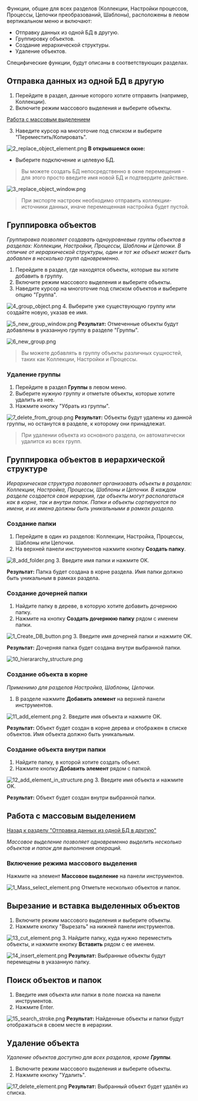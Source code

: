 Функции, общие для всех разделов (Коллекции, Настройки процессов, Процессы, Цепочки преобразований, Шаблоны), расположены в левом вертикальном меню и включают:
* Отправку данных из одной БД в другую.
* Группировку объектов.
* Создание иерархической структуры.
* Удаление объектов.

Специфические функции, будут описаны в соответствующих разделах.

## Отправка данных из одной БД в другую
1. Перейдите в раздел, данные которого хотите отправить (например, Коллекции).
2. Включите режим массового выделения и выберите объекты.

[Работа с массовым выделением](#работа-с-массовым-выделением)

3. Наведите курсор на многоточие под списком и выберите "Переместить/Копировать".

![2_replace_object_element.png](../images/1_Start_to_work/2_User_DB/2_1_Obshie_function_object_list/2_replace_object_element.png)
**В открывшемся окне:**
* Выберите подключение и целевую БД.

> Вы можете создать БД непосредственно в окне перемещения - для этого просто введите имя новой БД и подтвердите действие.

![3_replace_object_window.png](../images/1_Start_to_work/2_User_DB/2_1_Obshie_function_object_list/3_replace_object_window.png)

> При экспорте настроек необходимо отправить коллекции-источники данных, иначе перемещенная настройка будет пустой.

## Группировка объектов
_Группировка позволяет создавать одноуровневые группы объектов в разделах: Коллекции, Настройки, Процессы, Шаблоны и Цепочки. В отличие от иерархической структуры, один и тот же объект может быть добавлен в несколько групп одновременно._
1. Перейдите в раздел, где находятся объекты, которые вы хотите добавить в группу.
2. Включите режим массового выделения и выберите объекты.
3. Наведите курсор на многоточие под списком объектов и выберите опцию "Группа".

![4_group_object.png](../images/1_Start_to_work/2_User_DB/2_1_Obshie_function_object_list/4_group_object.png)
4. Выберите уже существующую группу или создайте новую, указав ее имя.

![5_new_group_window.png](../images/1_Start_to_work/2_User_DB/2_1_Obshie_function_object_list/5_new_group_window.png)
**Результат:** Отмеченные объекты будут добавлены в указанную группу в разделе "Группы".

![6_new_group.png](../images/1_Start_to_work/2_User_DB/2_1_Obshie_function_object_list/6_new_group.png)

> Вы можете добавлять в группу объекты различных сущностей, таких как Коллекции, Настройки и Процессы.
### Удаление группы
1. Перейдите в раздел **Группы** в левом меню.
2. Выберите нужную группу и отметьте объекты, которые хотите удалить из нее.
3. Нажмите кнопку "Убрать из группы".

![7_delete_from_group.png](../images/1_Start_to_work/2_User_DB/2_1_Obshie_function_object_list/7_delete_from_group.png)
**Результат:** Объекты будут удалены из данной группы, но останутся в разделе, к которому они принадлежат.

> При удалении объекта из основного раздела, он автоматически удалится из всех групп.

## Группировка объектов в иерархической структуре
_Иерархическая структура позволяет организовать объекты в разделах: Коллекции, Настройка, Процессы, Шаблоны и Цепочки. В каждом разделе создается своя иерархия, где объекты могут располагаться как в корне, так и внутри папок. Папки и объекты сортируются по имени, и их имена должны быть уникальными в рамках раздела._
### Создание папки
1. Перейдите в один из разделов: Коллекции, Настройка, Процессы, Шаблоны или Цепочки.
2. На верхней панели инструментов нажмите кнопку **Создать папку**.

![8_add_folder.png](../images/1_Start_to_work/2_User_DB/2_1_Obshie_function_object_list/8_add_folder.png)
3. Введите имя папки и нажмите OK.

**Результат:** Папка будет создана в корне раздела. Имя папки должно быть уникальным в рамках раздела.
### Создание дочерней папки
1. Найдите папку в дереве, в которую хотите добавить дочернюю папку.
2. Нажмите на кнопку **Создать дочернюю папку** рядом с именем папки.

![1_Create_DB_button.png](../images/1_Start_to_work/2_User_DB/1_Create_DB_button.png)
3. Введите имя дочерней папки и нажмите OK.

**Результат:** Дочерняя папка будет создана внутри выбранной папки.

![10_hierararchy_structure.png](../images/1_Start_to_work/2_User_DB/2_1_Obshie_function_object_list/10_hierararchy_structure.png)
### Создание объекта в корне
_Применимо для разделов Настройка, Шаблоны, Цепочки._

1. В разделе нажмите **Добавить элемент** на верхней панели инструментов.

![11_add_element.png](../images/1_Start_to_work/2_User_DB/2_1_Obshie_function_object_list/11_add_element.png)
2. Введите имя объекта и нажмите OK.

**Результат:** Объект будет создан в корне дерева и отображен в списке объектов. Имя объекта должно быть уникальным.

### Создание объекта внутри папки
1. Найдите папку, в которой хотите создать объект.
2. Нажмите кнопку **Добавить элемент** рядом с папкой.

![12_add_element_in_structure.png](../images/1_Start_to_work/2_User_DB/2_1_Obshie_function_object_list/12_add_element_in_structure.png)
3. Введите имя объекта и нажмите OK.

**Результат:** Объект будет создан внутри выбранной папки.

## Работа с массовым выделением

[Назад к разделу "Отправка данных из одной БД в другую"](#отправка-данных-из-одной-бд-в-другую)

_Массовое выделение позволяет одновременно выделить несколько объектов и папок для выполнения операций._
### Включение режима массового выделения
Нажмите на элемент **Массовое выделение** на панели инструментов.

![1_Mass_select_element.png](../images/1_Start_to_work/2_User_DB/2_1_Obshie_function_object_list/1_Mass_select_element.png)
Отметьте несколько объектов и папок.

## Вырезание и вставка выделенных объектов
1. Включите режим массового выделения и выберите объекты.
2. Нажмите кнопку "Вырезать" на нижней панели инструментов.

![13_cut_element.png](../images/1_Start_to_work/2_User_DB/2_1_Obshie_function_object_list/13_cut_element.png)
3. Найдите папку, куда нужно переместить объекты, и нажмите кнопку **Вставить** рядом с ее именем.

![14_insert_element.png](../images/1_Start_to_work/2_User_DB/2_1_Obshie_function_object_list/14_insert_element.png)
**Результат:** Выбранные объекты будут перемещены в указанную папку.

## Поиск объектов и папок
1. Введите имя объекта или папки в поле поиска на панели инструментов.
2. Нажмите Enter.

![15_search_stroke.png](../images/1_Start_to_work/2_User_DB/2_1_Obshie_function_object_list/15_search_stroke.png)
**Результат:** Найденные объекты и папки будут отображаться в своем месте в иерархии.

## Удаление объекта
_Удаление объектов доступно для всех разделов, кроме **Группы**._
1. Включите режим массового выделения и выберите объекты.
2. Нажмите кнопку "Удалить".

![17_delete_element.png](../images/1_Start_to_work/2_User_DB/2_1_Obshie_function_object_list/17_delete_element.png)
**Результат:** Выбранный объект будет удалён из списка.